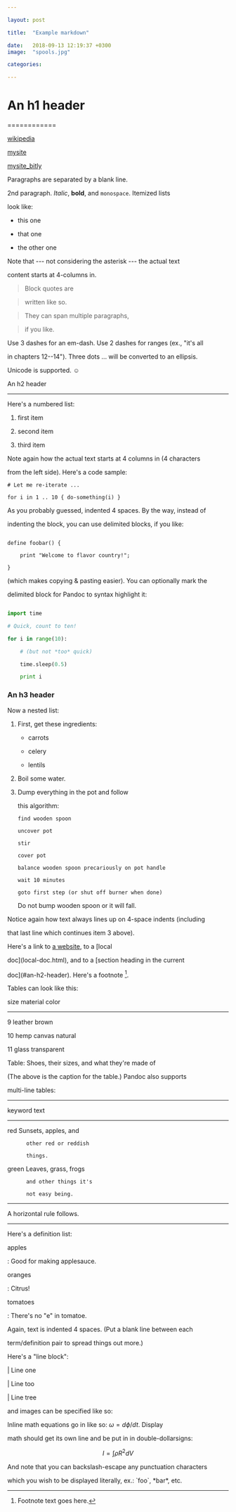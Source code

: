 ```yaml
---

layout: post

title:  "Example markdown"

date:   2018-09-13 12:19:37 +0300
image:  "spools.jpg"

categories: 

---
```


# An h1 header

============

[wikipedia](http://bit.do/exh6L)

[mysite](http://bit.do/mlgr)

[mysite_bitly](http://bit.ly/2zn6NN5)

Paragraphs are separated by a blank line.

2nd paragraph. *Italic*, **bold**, and `monospace`. Itemized lists

look like:

  * this one

  * that one

  * the other one

Note that --- not considering the asterisk --- the actual text

content starts at 4-columns in.

> Block quotes are

> written like so.

>

> They can span multiple paragraphs,

> if you like.

Use 3 dashes for an em-dash. Use 2 dashes for ranges (ex., "it's all

in chapters 12--14"). Three dots ... will be converted to an ellipsis.

Unicode is supported. ☺

An h2 header

------------

Here's a numbered list:

 1. first item

 2. second item

 3. third item

Note again how the actual text starts at 4 columns in (4 characters

from the left side). Here's a code sample:

    # Let me re-iterate ...
    
    for i in 1 .. 10 { do-something(i) }

As you probably guessed, indented 4 spaces. By the way, instead of

indenting the block, you can use delimited blocks, if you like:

~~~

define foobar() {

    print "Welcome to flavor country!";

}

~~~

(which makes copying & pasting easier). You can optionally mark the

delimited block for Pandoc to syntax highlight it:

~~~python

import time

# Quick, count to ten!

for i in range(10):

    # (but not *too* quick)

    time.sleep(0.5)

    print i

~~~

### An h3 header ###

Now a nested list:

 1. First, get these ingredients:

      * carrots

      * celery

      * lentils

 2. Boil some water.

 3. Dump everything in the pot and follow

    this algorithm:

        find wooden spoon
    
        uncover pot
    
        stir
    
        cover pot
    
        balance wooden spoon precariously on pot handle
    
        wait 10 minutes
    
        goto first step (or shut off burner when done)

    Do not bump wooden spoon or it will fall.

Notice again how text always lines up on 4-space indents (including

that last line which continues item 3 above).

Here's a link to [a website](http://foo.bar), to a [local

doc](local-doc.html), and to a [section heading in the current

doc](#an-h2-header). Here's a footnote [^1].

[^1]: Footnote text goes here.

Tables can look like this:

size  material      color

----  ------------  ------------

9     leather       brown

10    hemp canvas   natural

11    glass         transparent

Table: Shoes, their sizes, and what they're made of

(The above is the caption for the table.) Pandoc also supports

multi-line tables:

--------  -----------------------

keyword   text

--------  -----------------------

red       Sunsets, apples, and

          other red or reddish
    
          things.

green     Leaves, grass, frogs

          and other things it's
    
          not easy being.

--------  -----------------------

A horizontal rule follows.

***

Here's a definition list:

apples

  : Good for making applesauce.

oranges

  : Citrus!

tomatoes

  : There's no "e" in tomatoe.

Again, text is indented 4 spaces. (Put a blank line between each

term/definition pair to spread things out more.)

Here's a "line block":

| Line one

|   Line too

| Line tree

and images can be specified like so:

Inline math equations go in like so: $\omega = d\phi / dt$. Display

math should get its own line and be put in in double-dollarsigns:

$$I = \int \rho R^{2} dV$$

And note that you can backslash-escape any punctuation characters

which you wish to be displayed literally, ex.: \`foo\`, \*bar\*, etc.
